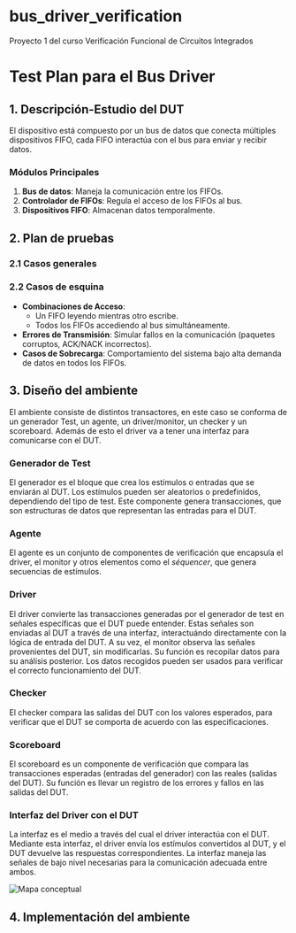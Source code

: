 # bus_driver_verification
Proyecto 1 del curso Verificación Funcional de Circuitos Integrados


# Test Plan para el Bus Driver

## 1. Descripción-Estudio del DUT

El dispositivo está compuesto por un bus de datos que conecta múltiples dispositivos FIFO, cada FIFO interactúa con el bus para enviar y recibir datos.

### Módulos Principales
1. **Bus de datos**: Maneja la comunicación entre los FIFOs.
2. **Controlador de FIFOs**: Regula el acceso de los FIFOs al bus.
3. **Dispositivos FIFO**: Almacenan datos temporalmente.

## 2. Plan de pruebas
### 2.1 Casos generales

### 2.2 Casos de esquina

- **Combinaciones de Acceso**:
    - Un FIFO leyendo mientras otro escribe.
    - Todos los FIFOs accediendo al bus simultáneamente.
- **Errores de Transmisión**: Simular fallos en la comunicación (paquetes corruptos, ACK/NACK incorrectos).
- **Casos de Sobrecarga**: Comportamiento del sistema bajo alta demanda de datos en todos los FIFOs.


## 3. Diseño del ambiente
El ambiente consiste de distintos transactores, en este caso se conforma de un generador Test, un agente, un driver/monitor, un checker y un scoreboard. Además de esto el driver va a tener una interfaz para comunicarse con el DUT.
### Generador de Test
El generador es el bloque que crea los estímulos o entradas que se enviarán al DUT. Los estímulos pueden ser aleatorios o predefinidos, dependiendo del tipo de test. Este componente genera transacciones, que son estructuras de datos que representan las entradas para el DUT.

### Agente
El agente es un conjunto de componentes de verificación que encapsula el driver, el monitor y otros elementos como el *séquencer*, que genera secuencias de estímulos.

### Driver
El driver convierte las transacciones generadas por el generador de test en señales específicas que el DUT puede entender. Estas señales son enviadas al DUT a través de una interfaz, interactuándo directamente con la lógica de entrada del DUT.
A su vez, el monitor observa las señales provenientes del DUT, sin modificarlas. Su función es recopilar datos para su análisis posterior. Los datos recogidos pueden ser usados para verificar el correcto funcionamiento del DUT.

### Checker
El checker compara las salidas del DUT con los valores esperados, para verificar que el DUT se comporta de acuerdo con las especificaciones. 

### Scoreboard
El scoreboard es un componente de verificación que compara las transacciones esperadas (entradas del generador) con las reales (salidas del DUT). Su función es llevar un registro de los errores y fallos en las salidas del DUT.

### Interfaz del Driver con el DUT
La interfaz es el medio a través del cual el driver interactúa con el DUT. Mediante esta interfaz, el driver envía los estímulos convertidos al DUT, y el DUT devuelve las respuestas correspondientes. La interfaz maneja las señales de bajo nivel necesarias para la comunicación adecuada entre ambos.

![Mapa conceptual](https://github.com/user-attachments/assets/41a0b979-11af-45a9-bed0-037a9f917845)


## 4. Implementación del ambiente

